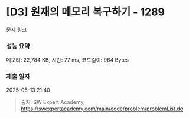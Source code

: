 # [D3] 원재의 메모리 복구하기 - 1289 

[문제 링크](https://swexpertacademy.com/main/code/problem/problemDetail.do?contestProbId=AV19AcoKI9sCFAZN) 

### 성능 요약

메모리: 22,784 KB, 시간: 77 ms, 코드길이: 964 Bytes

### 제출 일자

2025-05-13 21:40



> 출처: SW Expert Academy, https://swexpertacademy.com/main/code/problem/problemList.do